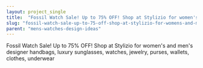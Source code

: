 ```yaml
---
layout: project_single
title:  "Fossil Watch Sale! Up to 75% OFF! Shop at Stylizio for women's and men's designer handbags, luxury sunglasses, watches, jewelry, purses, wallets, clothes, underwear"
slug: "fossil-watch-sale-up-to-75-off-shop-at-stylizio-for-womens-and-mens-designer-handbags"
parent: "mens-watches-design-ideas"
---
```

Fossil Watch Sale! Up to 75% OFF! Shop at Stylizio for women's and men's designer handbags, luxury sunglasses, watches, jewelry, purses, wallets, clothes, underwear
